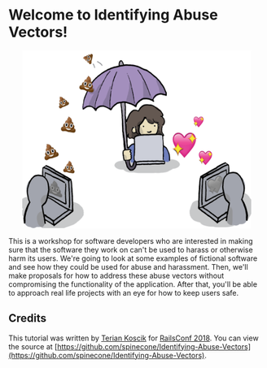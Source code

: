 # Welcome to Identifying Abuse Vectors!

<center><img src="/assets/vectors.png" height="350" width="450"></center>

This is a workshop for software developers who are interested in making sure that the software they work on can't be used to harass or otherwise harm its users. We're going to look at some examples of fictional software and see how they could be used for abuse and harassment. Then, we'll make proposals for how to address these abuse vectors without compromising the functionality of the application. After that, you'll be able to approach real life projects with an eye for how to keep users safe.

## Credits

This tutorial was written by [Terian Koscik](https://twitter.com/spine_cone) for [RailsConf 2018](http://railsconf.com/). You can view the source at [https://github.com/spinecone/Identifying-Abuse-Vectors](https://github.com/spinecone/Identifying-Abuse-Vectors).

